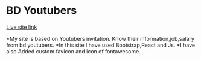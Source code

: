 # BD Youtubers

[Live site link](https://adoring-visvesvaraya-822555.netlify.app/)

*My site is based on Youtubers invitation. Know their information,job,salary from bd youtubers.
*In this site I have used Bootstrap,React and Js.
*I have also Added custom favicon and icon of fontawesome.

